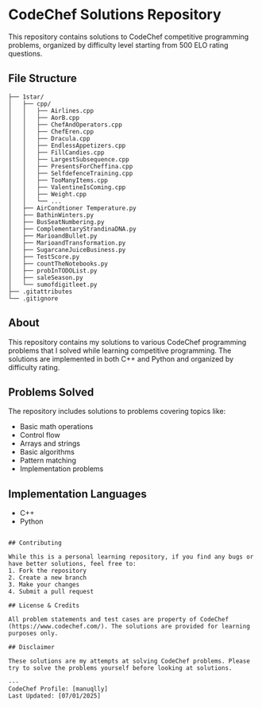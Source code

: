 # CodeChef Solutions Repository

This repository contains solutions to CodeChef competitive programming problems, organized by difficulty level starting from 500 ELO rating questions.

## File Structure

```
├── 1star/
│   ├── cpp/
│   │   ├── Airlines.cpp
│   │   ├── AorB.cpp
│   │   ├── ChefAndOperators.cpp
│   │   ├── ChefEren.cpp
│   │   ├── Dracula.cpp
│   │   ├── EndlessAppetizers.cpp
│   │   ├── FillCandies.cpp
│   │   ├── LargestSubsequence.cpp
│   │   ├── PresentsForCheffina.cpp
│   │   ├── SelfdefenceTraining.cpp
│   │   ├── TooManyItems.cpp
│   │   ├── ValentineIsComing.cpp
│   │   ├── Weight.cpp
│   │   └── ...
│   ├── AirCondtioner Temperature.py
│   ├── BathinWinters.py
│   ├── BusSeatNumbering.py
│   ├── ComplementaryStrandinaDNA.py
│   ├── MarioandBullet.py
│   ├── MarioandTransformation.py
│   ├── SugarcaneJuiceBusiness.py
│   ├── TestScore.py
│   ├── countTheNotebooks.py
│   ├── probInTODOList.py
│   ├── saleSeason.py
│   └── sumofdigitleet.py
├── .gitattributes
└── .gitignore
```

## About

This repository contains my solutions to various CodeChef programming problems that I solved while learning competitive programming. The solutions are implemented in both C++ and Python and organized by difficulty rating.

## Problems Solved

The repository includes solutions to problems covering topics like:
- Basic math operations
- Control flow
- Arrays and strings 
- Basic algorithms
- Pattern matching
- Implementation problems

## Implementation Languages

- C++
- Python


```

## Contributing

While this is a personal learning repository, if you find any bugs or have better solutions, feel free to:
1. Fork the repository
2. Create a new branch
3. Make your changes
4. Submit a pull request

## License & Credits

All problem statements and test cases are property of CodeChef (https://www.codechef.com/). The solutions are provided for learning purposes only.

## Disclaimer 

These solutions are my attempts at solving CodeChef problems. Please try to solve the problems yourself before looking at solutions.

---
CodeChef Profile: [manuqlly]
Last Updated: [07/01/2025]